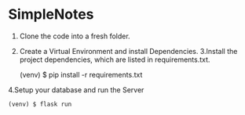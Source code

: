 # SimpleNotes

1. Clone the code into a fresh folder.
2. Create a Virtual Environment and install Dependencies.
3.Install the project dependencies, which are listed in requirements.txt.
    
    (venv) $ pip install -r requirements.txt
    
4.Setup your database and run the Server

    (venv) $ flask run 
